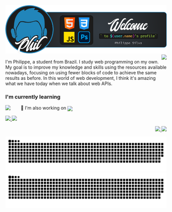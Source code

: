 <img src="src/banner-github-profile.png">

<img src="https://github-readme-stats.vercel.app/api?username=srphilippe&hide=stars&show_icons=true&card_width=250&theme=city_lights" align="right">

<p>I'm Philippe, a student from Brazil. I study web programming on my own. My goal is to improve my knowledge and skills using the resources available nowadays, focusing on using fewer blocks of code to achieve the same results as before. In this world of web development, I think it's amazing what we have today when we talk about web APIs.</p>

<h3>I'm currently learning</h3>
<img align="left" src="https://skillicons.dev/icons?i=webpack,nodejs,react" style="margin-right: 2rem"<p>🔭 I'm also working on <a href="https://srphilippe.github.io/phil-portfolio/" target="_blank" rel="noopener"><img style="vertical-align:middle;" src="https://img.shields.io/badge/this project-2185ba?style=flat"></a></p>

<a href="https://" target="_blank" rel="noopener">
<img src="https://img.shields.io/badge/Discord-5865F2?style=plastic&logo=discord&logoColor=FFF">
</a>
<a href="https://" target="_blank" rel="noopener">
<img src="https://img.shields.io/badge/Spotify-1DB954?style=plastic&logo=spotify&logoColor=FFF">
</a>

<p align="right">
    <a href="https://instagram.com/elpelippe" target="_blank" rel="noopener">
        <img src="https://img.shields.io/badge/Instagram-E4405F?style=for-the-badge&logo=instagram&logoColor=FFF">
    </a>
    <a href="https://linkedin.com/in/philippehenrique/" target="_blank" rel="noopener">
        <img src="https://img.shields.io/badge/Linkedin-0A66C2?style=for-the-badge&logo=linkedin&logoColor=FFF">
    </a>
</p>

![GitHub Snake Light](https://raw.githubusercontent.com/SrPhilippe/SrPhilippe/output/github-contribution-grid-snake.svg#gh-light-mode-only)
![GitHub Snake dark](https://raw.githubusercontent.com/SrPhilippe/SrPhilippe/output/github-contribution-grid-snake-dark.svg#gh-dark-mode-only)
